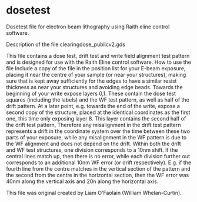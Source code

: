# dosetest
Dosetest file for electron beam lithography using Raith eline control software.


Description of the file clearingdose_publicv2.gds

This file contains a dose test, drift test and write field alignment test pattern and is designed for use with the Raith Eline control software.
How to use the file
Include a copy of the file in the position list for your E-beam exposure, placing it near the centre of your sample (or near your structures), making sure that is kept away sufficiently for the edges to have a similar resist thickness as near your structures and avoiding edge beads. Towards the beginning of your write expose layers 0,1. These contain the dose test squares (including the labels) and the WF test pattern, as well as half of the drift pattern. At a later point, e.g. towards the end of the write, expose a second copy of the structure, placed at the identical coordinates as the first one, this time only exposing layer 8. This layer contains the second half of the drift test pattern, Therefore any misalignment in the drift test pattern represents a drift in the coordinate system over the time between these two parts of your exposure, while any misalignment in the WF pattern is due to the WF alignment and does not depend on the drift. 
Within both the drift and WF test structures, one division corresponds to a 10nm shift. If the central lines match up, then there is no error, while each division further out corresponds to an additional 10nm WF error (or drift respectively). E.g. if the fourth line from the centre matches in the vertical section of the pattern and the second from the centre in the horizontal section, then the WF error was 40nm along the vertical axis and 20n along the horizontal axis. 

This file was original created by Liam O'Faolain (William Whelan-Curtin).
